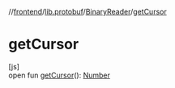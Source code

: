 //[frontend](../../../index.md)/[lib.protobuf](../index.md)/[BinaryReader](index.md)/[getCursor](get-cursor.md)

# getCursor

[js]\
open fun [getCursor](get-cursor.md)(): [Number](https://kotlinlang.org/api/latest/jvm/stdlib/kotlin/-number/index.html)
